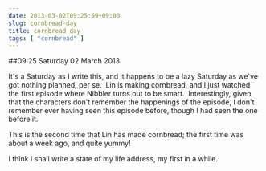 ```yaml
---
date: 2013-03-02T09:25:59+09:00
slug: cornbread-day
title: cornbread day
tags: [ "cornbread" ]
---
```


##09:25 Saturday 02 March 2013

It's a Saturday as I write this, and it happens to be a lazy Saturday as we've got nothing planned, per se.  Lin is making cornbread, and I just watched the first episode where Nibbler turns out to be smart.  Interestingly, given that the characters don't remember the happenings of the episode, I don't remember ever having seen this episode before, though I had seen the one before it.

This is the second time that Lin has made cornbread; the first time was about a week ago, and quite yummy!

I think I shall write a state of my life address, my first in a while.
